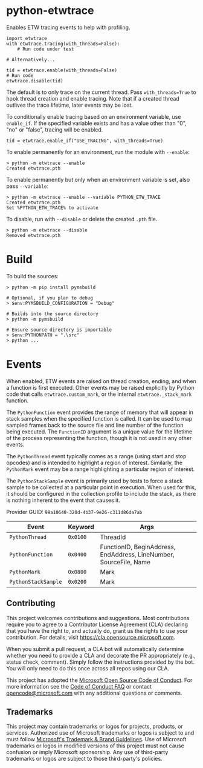# python-etwtrace

Enables ETW tracing events to help with profiling.

```
import etwtrace
with etwtrace.tracing(with_threads=False):
    # Run code under test

# Alternatively...

tid = etwtrace.enable(with_threads=False)
# Run code
etwtrace.disable(tid)
```

The default is to only trace on the current thread.
Pass `with_threads=True` to hook thread creation and enable tracing.
Note that if a created thread outlives the trace lifetime, later events may be lost.

To conditionally enable tracing based on an environment variable, use `enable_if`.
If the specified variable exists and has a value other than "0", "no" or "false", tracing will be enabled.

```
tid = etwtrace.enable_if("USE_TRACING", with_threads=True)
```

To enable permanently for an environment, run the module with `--enable`:

```
> python -m etwtrace --enable
Created etwtrace.pth
```

To enable permanently but only when an environment variable is set, also pass `--variable`:

```
> python -m etwtrace --enable --variable PYTHON_ETW_TRACE
Created etwtrace.pth
Set %PYTHON_ETW_TRACE% to activate
```

To disable, run with `--disable` or delete the created `.pth` file.

```
> python -m etwtrace --disable
Removed etwtrace.pth
```

# Build

To build the sources:

```
> python -m pip install pymsbuild

# Optional, if you plan to debug
> $env:PYMSBUILD_CONFIGURATION = "Debug"

# Builds into the source directory
> python -m pymsbuild

# Ensure source directory is importable
> $env:PYTHONPATH = ".\src"
> python ...
```

# Events

When enabled, ETW events are raised on thread creation, ending, and when a
function is first executed. Other events may be raised explicitly by Python code
that calls `etwtrace.custom_mark`, or the internal `etwtrace._stack_mark`
function.

The `PythonFunction` event provides the range of memory that will appear in
stack samples when the specified function is called. It can be used to map
sampled frames back to the source file and line number of the function being
executed. The `FunctionID` argument is a unique value for the lifetime of the
process representing the function, though it is not used in any other events.

The `PythonThread` event typically comes as a range (using start and stop
opcodes) and is intended to highlight a region of interest. Similarly, the
`PythonMark` event may be a range highlighting a particular region of interest.

The `PythonStackSample` event is primarily used by tests to force a stack sample
to be collected at a particular point in execution. When used for this, it
should be configured in the collection profile to include the stack, as there is
nothing inherent to the event that causes it.

Provider GUID: `99a10640-320d-4b37-9e26-c311d86da7ab`

| Event | Keyword | Args |
|-------|---------|------|
| `PythonThread` |  `0x0100` | ThreadId |
| `PythonFunction` | `0x0400` | FunctionID, BeginAddress, EndAddress, LineNumber, SourceFile, Name |
| `PythonMark` | `0x0800` | Mark |
| `PythonStackSample` | `0x0200` | Mark |

## Contributing

This project welcomes contributions and suggestions.  Most contributions require you to agree to a
Contributor License Agreement (CLA) declaring that you have the right to, and actually do, grant us
the rights to use your contribution. For details, visit https://cla.opensource.microsoft.com.

When you submit a pull request, a CLA bot will automatically determine whether you need to provide
a CLA and decorate the PR appropriately (e.g., status check, comment). Simply follow the instructions
provided by the bot. You will only need to do this once across all repos using our CLA.

This project has adopted the [Microsoft Open Source Code of Conduct](https://opensource.microsoft.com/codeofconduct/).
For more information see the [Code of Conduct FAQ](https://opensource.microsoft.com/codeofconduct/faq/) or
contact [opencode@microsoft.com](mailto:opencode@microsoft.com) with any additional questions or comments.

## Trademarks

This project may contain trademarks or logos for projects, products, or services. Authorized use of Microsoft 
trademarks or logos is subject to and must follow 
[Microsoft's Trademark & Brand Guidelines](https://www.microsoft.com/en-us/legal/intellectualproperty/trademarks/usage/general).
Use of Microsoft trademarks or logos in modified versions of this project must not cause confusion or imply Microsoft sponsorship.
Any use of third-party trademarks or logos are subject to those third-party's policies.
